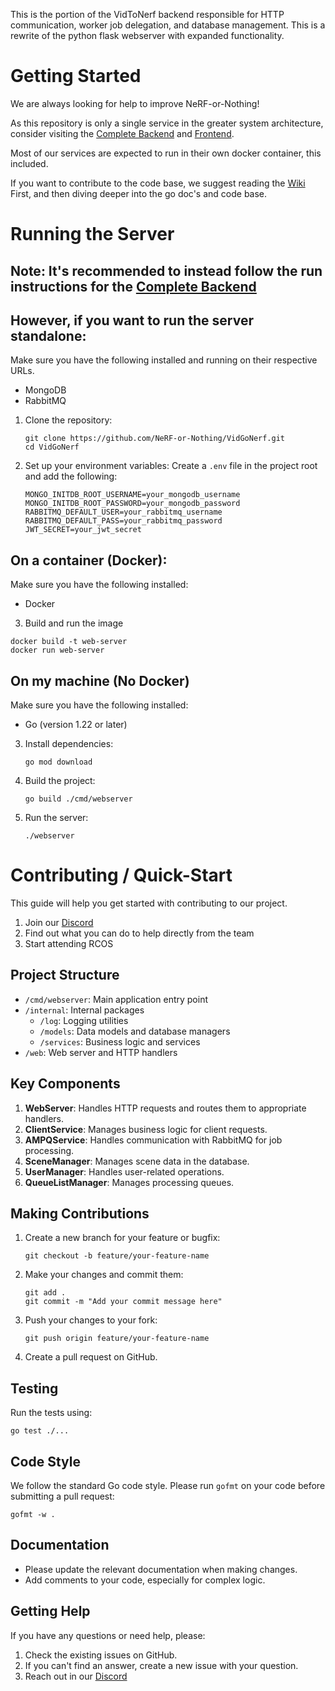 This is the portion of the VidToNerf backend responsible for HTTP communication, worker job delegation, and database management.
This is a rewrite of the python flask webserver with expanded functionality.

# Getting Started
We are always looking for help to improve NeRF-or-Nothing!

As this repository is only a single service in the greater 
system architecture, consider visiting the [Complete Backend](https://github.com/NeRF-or-Nothing/vidtonerf) and [Frontend](https://github.com/NeRF-or-Nothing/Web-App-Vite).

Most of our services are expected to run in their own docker container, this included.

If you want to contribute to the code base, we suggest reading the [Wiki](https://github.com/NeRF-or-Nothing/GoWebServer/wiki) First, and then diving deeper into the go doc's and code base.

# Running the Server

## Note: It's recommended to instead follow the run instructions for the [Complete Backend](https://github.com/NeRF-or-Nothing/vidtonerf) 

## However, if you want to run the server standalone:

Make sure you have the following installed and running on their respective URLs.
- MongoDB
- RabbitMQ

1. Clone the repository:
   ```
   git clone https://github.com/NeRF-or-Nothing/VidGoNerf.git
   cd VidGoNerf
   ```

2. Set up your environment variables:
   Create a `.env` file in the project root and add the following:
   ```
   MONGO_INITDB_ROOT_USERNAME=your_mongodb_username
   MONGO_INITDB_ROOT_PASSWORD=your_mongodb_password
   RABBITMQ_DEFAULT_USER=your_rabbitmq_username
   RABBITMQ_DEFAULT_PASS=your_rabbitmq_password
   JWT_SECRET=your_jwt_secret
   ```

## On a container (Docker):
Make sure you have the following installed:
- Docker

3. Build and run the image
  ```
  docker build -t web-server
  docker run web-server
  ```

## On my machine (No Docker)
Make sure you have the following installed:
- Go (version 1.22 or later)

3. Install dependencies:
   ```
   go mod download
   ```

4. Build the project:
   ```
   go build ./cmd/webserver
   ```

5. Run the server:
   ```
   ./webserver
   ```

# Contributing / Quick-Start
This guide will help you get started with contributing to our project.

1. Join our [Discord](https://discord.gg/6QAc3FgNSc)
2. Find out what you can do to help directly from the team
3. Start attending RCOS

## Project Structure

- `/cmd/webserver`: Main application entry point
- `/internal`: Internal packages
  - `/log`: Logging utilities
  - `/models`: Data models and database managers
  - `/services`: Business logic and services
- `/web`: Web server and HTTP handlers

## Key Components

1. **WebServer**: Handles HTTP requests and routes them to appropriate handlers.
2. **ClientService**: Manages business logic for client requests.
3. **AMPQService**: Handles communication with RabbitMQ for job processing.
4. **SceneManager**: Manages scene data in the database.
5. **UserManager**: Handles user-related operations.
6. **QueueListManager**: Manages processing queues.

## Making Contributions

1. Create a new branch for your feature or bugfix:
   ```
   git checkout -b feature/your-feature-name
   ```

2. Make your changes and commit them:
   ```
   git add .
   git commit -m "Add your commit message here"
   ```

3. Push your changes to your fork:
   ```
   git push origin feature/your-feature-name
   ```

4. Create a pull request on GitHub.

## Testing

Run the tests using:
```
go test ./...
```

## Code Style

We follow the standard Go code style. Please run `gofmt` on your code before submitting a pull request:
```
gofmt -w .
```

## Documentation

- Please update the relevant documentation when making changes.
- Add comments to your code, especially for complex logic.

## Getting Help

If you have any questions or need help, please:
1. Check the existing issues on GitHub.
2. If you can't find an answer, create a new issue with your question.
3. Reach out in our [Discord](https://discord.gg/6QAc3FgNSc)
